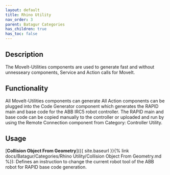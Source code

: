 ```yaml
---
layout: default
title: Rhino Utility
nav_order: 3
parent: Batagur Categories
has_children: true
has_toc: false
---
```


## Description

The MoveIt-Utilities components are used to generate fast and without unnesseary components, Service and Action calls for MoveIt.

## Functionality

All MoveIt-Utilities components can generate 
All Action components can be plugged into the Code Generator component which generates the RAPID main and base code for the ABB IRC5 robot controller. The RAPID main and base code can be copied manually to the controller or uploaded and run by using the Remote Connection component from Category: Controller Utility.

## Usage

[**Collision Object From Geometry**]({{ site.baseurl }}{% link docs/Batagur/Categories/Rhino Utility/Collision Object From Geometry.md %}): Defines an instruction to change the current robot tool of the ABB robot for RAPID base code generation.